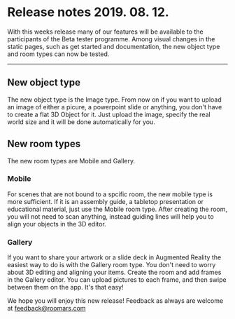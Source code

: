 # Release notes 2019. 08. 12.

With this weeks release many of our features will be available to the participants of the Beta tester programme.
Among visual changes in the static pages, such as get started and documentation, the new object type and room types can now be tested.

___
## New object type
The new object type is the Image type. From now on if you want to upload an image of either a picure, a powerpoint slide or anything, you don't have to create a flat 3D Object for it. Just upload the image, specify the real world size and it will be done automatically for you.

## New room types
The new room types are Mobile and Gallery.
### Mobile
For scenes that are not bound to a spcific room, the new mobile type is more sufficient. If it is an assembly guide, a tabletop presentation or educational material, just use the Mobile room type. After creating the room, you will not need to scan anything, instead guiding lines will help you to align your objects in the 3D editor.

### Gallery
If you want to share your artwork or a slide deck in Augmented Reality the easiest way to do is with the Gallery room type. You don't need to worry about 3D editing and aligning your items. Create the room and add frames in the Gallery editor. You can upload pictures to each frame, and then swipe between them on the app. It's that easy!

We hope you will enjoy this new release!
Feedback as always are welcome at feedback@roomars.com